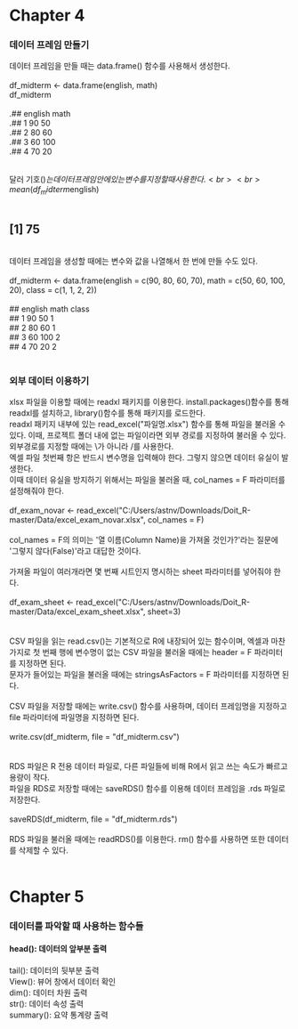 # Chapter 4

### 데이터 프레임 만들기
데이터 프레임을 만들 때는 data.frame() 함수를 사용해서 생성한다.<br>
<br>
df_midterm <- data.frame(english, math)<br>
df_midterm<br>
<br>
.##     english   math<br>
.## 1      90      50<br>
.## 2      80      60<br>
.## 3      60     100<br>
.## 4      70      20<br>
<br>

달러 기호($)는 데이터 프레임 안에 있는 변수를 지정할 때 사용한다.<br>
<br>
mean(df_midterm$english)<br>
<br>
## [1] 75<br>
<br>
데이터 프레임을 생성할 때에는 변수와 값을 나열해서 한 번에 만들 수도 있다.<br>
<br>
df_midterm <- data.frame(english = c(90, 80, 60, 70), math = c(50, 60, 100, 20), class = c(1, 1, 2, 2))<br>
<br>
##    english   math    class<br>
## 1    90        50      1<br>
## 2    80        60      1<br>
## 3    60       100      2<br>
## 4    70        20      2<br>
<br>

### 외부 데이터 이용하기
xlsx 파일을 이용할 때에는 readxl 패키지를 이용한다. install.packages()함수를 통해 readxl를 설치하고, library()함수를 통해 패키지를 로드한다.<br>
readxl 패키지 내부에 있는 read_excel("파일명.xlsx") 함수를 통해 파일을 불러올 수 있다. 이때, 프로젝트 폴더 내에 없는 파일이라면 외부 경로를 지정하여 불러올 수 있다. 외부경로를 지정할 때에는 \가 아니라 /를 사용한다.<br>
엑셀 파일 첫번째 항은 반드시 변수명을 입력해야 한다. 그렇지 않으면 데이터 유실이 발생한다.<br>
이때 데이터 유실을 방지하기 위해서는 파일을 불러올 때, col_names = F 파라미터를 설정해줘야 한다.<br>
<br>
df_exam_novar <- read_excel("C:/Users/astnv/Downloads/Doit_R-master/Data/excel_exam_novar.xlsx", col_names = F)<br>
<br>
col_names = F의 의미는 '열 이름(Column Name)을 가져올 것인가?'라는 질문에 '그렇지 않다(False)'라고 대답한 것이다.<br>
<br>
가져올 파일이 여러개라면 몇 번째 시트인지 명시하는 sheet 파라미터를 넣어줘야 한다.<br>
<br>
df_exam_sheet <- read_excel("C:/Users/astnv/Downloads/Doit_R-master/Data/excel_exam_sheet.xlsx", sheet=3)<br>
<br>
<br>
CSV 파일을 읽는 read.csv()는 기본적으로 R에 내장되어 있는 함수이며, 엑셀과 마찬가지로 첫 번째 행에 변수명이 없는 CSV 파일을 불러올 때에는 header = F 파라미터를 지정하면 된다.<br>
문자가 들어있는 파일을 불러올 때에는 stringsAsFactors = F 파라미터를 지정하면 된다.<br>
<br>
CSV 파일을 저장할 때에는 write.csv() 함수를 사용하며, 데이터 프레임명을 지정하고 file 파라미터에 파일명을 지정하면 된다.<br>
<br>
write.csv(df_midterm, file = "df_midterm.csv")<br>
<br>
<br>
RDS 파일은 R 전용 데이터 파일로, 다른 파일들에 비해 R에서 읽고 쓰는 속도가 빠르고 용량이 작다.<br>
파일을 RDS로 저장할 때에는 saveRDS() 함수를 이용해 데이터 프레임을 .rds 파일로 저장한다.<br>
<br>
saveRDS(df_midterm, file = "df_midterm.rds")<br>
<br>
RDS 파일을 불러올 때에는 readRDS()를 이용한다. rm() 함수를 사용하면 또한 데이터를 삭제할 수 있다.<br>
<br>

# Chapter 5

### 데이터를 파악할 때 사용하는 함수들

#### head(): 데이터의 앞부분 출력<br>

tail(): 데이터의 뒷부분 출력<br>
View(): 뷰어 창에서 데이터 확인<br>
dim(): 데이터 차원 출력<br>
str(): 데이터 속성 출력<br>
summary(): 요약 통계량 출력<br>
